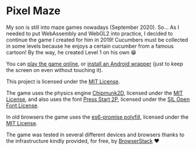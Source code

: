 # Pixel Maze

My son is still into maze games nowadays (September 2020). So... As I needed to put WebAssembly and WebGL2 into practice, I decided to continue the game I created for him in 2019! Cucumbers must be collected in some levels because he enjoys a certain cucumber from a famous cartoon! By the way, he created Level 1 on his own 😁

You can [play the game online](https://carlosrafaelgn.github.io/pixel/ "Pixel Maze"), or [install an Android wrapper](https://play.google.com/store/apps/details?id=br.com.carlosrafaelgn.pixel "Google Play") (just to keep the screen on even without touching it).

This project is licensed under the [MIT License](https://github.com/carlosrafaelgn/pixel/blob/master/LICENSE).

The game uses the physics engine [Chipmunk2D](https://github.com/slembcke/Chipmunk2D), licensed under the [MIT License](https://github.com/slembcke/Chipmunk2D/blob/master/LICENSE.txt), and also uses the font [Press Start 2P](https://github.com/google/fonts/tree/master/ofl/pressstart2p), licensed under the [SIL Open Font License](https://github.com/google/fonts/blob/master/ofl/pressstart2p/OFL.txt).

In old browsers the game uses the [es6-promise polyfill](https://github.com/stefanpenner/es6-promise), licensed under the [MIT License](https://github.com/stefanpenner/es6-promise/blob/master/LICENSE).

The game was tested in several different devices and browsers thanks to the infrastructure kindly provided, for free, by [BrowserStack](https://www.browserstack.com/) ❤
